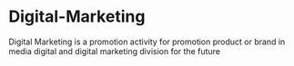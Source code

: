# Digital-Marketing
Digital Marketing is a promotion activity for promotion product or brand in media digital and digital marketing division for the future
